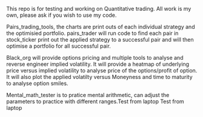 This repo is for testing and working on Quantitative trading.
All work is my own, please ask if you wish to use my code.

Pairs_trading_tools, the charts are print outs of each individual strategy and the optimisied portfolio.
pairs_trader will run code to find each pair in stock_ticker print out the applied strategy to a successful pair 
and will then optimise a portfolio for all successful pair.

Black_org will provide options pricing and multiple tools to analyse and reverse engineer implied volatility.
It will provide a heatmap of underlying price versus implied volatility to analyse price of the options/profit of option.
It will also plot the applied volatilty versus Moneyness and time to maturity to analyse option smiles.

Mental_math_tester is to pratice mental arithmetic, can adjust the parameters to practice with different ranges.T e s t   f r o m   l a p t o p  
 T e s t   f r o m   l a p t o p  
 